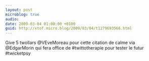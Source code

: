 ```yaml
---
layout: post
microblog: true
audio: 
date: 2009-03-04 01:00:00 +0100
guid: http://xtof.micro.blog/2009/03/04/t1279693566.html
---
```

Give 5 twollars @VEveMoreau pour cette citation de calme via @EdgarMorin qui fera office de #twittotherapie pour tester le futur #twicketpsy
